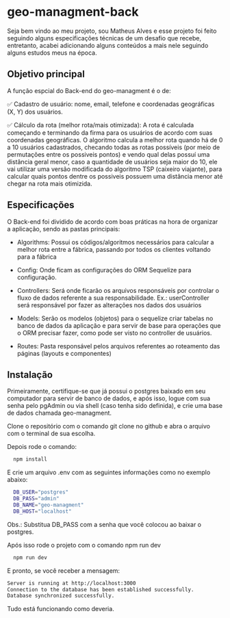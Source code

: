 
# geo-managment-back

Seja bem vindo ao meu projeto, sou Matheus Alves e esse projeto foi feito seguindo alguns especificações técnicas de um desafio que recebe, entretanto, acabei adicionando alguns conteúdos a mais nele seguindo alguns estudos meus na época.

## Objetivo principal

A função espcial do Back-end do geo-managment é o de:

✅ Cadastro de usuário: nome, email, telefone e coordenadas geográficas (X, Y) dos usuários.

✅ Cálculo da rota (melhor rota/mais otimizada): A rota é calculada começando e terminando da firma para os usuários de acordo com suas coordenadas geográficas. O algoritmo calcula a melhor rota quando há de 0 a 10 usuários cadastrados, checando todas as rotas possíveis (por meio de permutações entre os possiveis pontos) e vendo qual delas possuí uma distância geral menor, caso a quantidade de usuários seja maior do 10, ele vai utilizar uma versão modificada do algoritmo TSP (caixeiro viajante), para calcular quais pontos dentre os possiveis possuem uma distância menor até chegar na rota mais otimizida.

## Especificações

O Back-end foi dividido de acordo com boas práticas na hora de organizar a aplicação, sendo as pastas principais:

- Algorithms: Possui os códigos/algoritmos necessários para calcular a melhor rota entre a fábrica, passando por todos os clientes voltando para a fábrica

- Config: Onde ficam as configurações do ORM Sequelize para configuração.

- Controllers: Será onde ficarão os arquivos responsáveis por controlar o fluxo de dados referente a sua responsabilidade. Ex.: userController será responsável por fazer as alterações nos dados dos usuários

- Models: Serão os modelos (objetos) para o sequelize criar tabelas no banco de dados da aplicação e para servir de base para operações que o ORM precisar fazer, como pode ser visto no controller de usuários.

- Routes: Pasta responsável pelos arquivos referentes ao roteamento das páginas (layouts e componentes)

## Instalação

Primeiramente, certifique-se que já possui o postgres baixado em seu computador para servir de banco de dados, e após isso, logue com sua senha pelo pgAdmin ou via shell (caso tenha sido definida), e crie uma base de dados chamada geo-managment.

Clone o repositório com o comando git clone no github e abra o arquivo com o terminal de sua escolha.

Depois rode o comando:

```bash
  npm install
```

E crie um arquivo .env com as seguintes informações como no exemplo abaixo:

```bash
  DB_USER="postgres"
  DB_PASS="admin"
  DB_NAME="geo-managment"
  DB_HOST="localhost"
```

Obs.: Substitua DB_PASS com a senha que você colocou ao baixar o postgres.

Após isso rode o projeto com o comando npm run dev

```bash
  npm run dev
```

E pronto, se você receber a mensagem:

```bash
Server is running at http://localhost:3000
Connection to the database has been established successfully.
Database synchronized successfully.
```

Tudo está funcionando como deveria.

